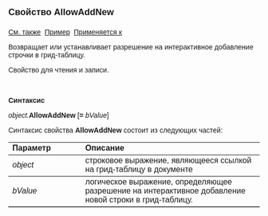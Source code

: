 ﻿<html>
<head>
<title>Документ\Грид-таблица\AllowAddNew</title>
</head>

<body>

<p><font size="4" face="Arial"><strong>Свойство AllowAddNew<br>
<br>
</strong></font><font face="Arial"><a href="../AsGrid.html">См. также</a>&nbsp;
<u>Пример</u>&nbsp; <a href="../AsGrid.html">Применяется к</a></font></p>

<p class="label"><font face="Arial">Возвращает или устанавливает 
разрешение на интерактивное добавление строчки в грид-таблицу.</font></p>

<p class="label"><font face="Arial">Свойство для чтения и записи.</font></p>

<p class="label">&nbsp;</p>

<p class="label"><font face="Arial"><b>Синтаксис</b></font></p>

<p><font face="Arial"><em>object.</em><strong>AllowAddNew </strong>[<strong>= </strong><em>
bValue</em>]</font></p>

<p><font face="Arial">Синтаксис свойства <strong>AllowAddNew</strong>
состоит из следующих частей:</font></p>

<table border="1" cellPadding="5" cols="2" frame="below" rules="rows">
<TBODY>
  <tr vAlign="top">
    <td class="label" width="29%"><font face="Arial"><b>Параметр</b></font></td>
    <td class="label" width="71%"><font face="Arial"><strong>Описание</strong></font></td>
  </tr>
  <tr>
    <td width="29%"><font face="Arial"><em>object</em></font></td>
    <td width="71%"><font face="Arial">строковое выражение, являющееся 
	ссылкой на грид-таблицу в документе</font></td>
  </tr>
</TBODY>
  <tr>
    <td width="29%"><font face="Arial"><em>bValue</em></font></td>
    <td width="71%"><font face="Arial">логическое выражение, 
	определяющее разрешение на интерактивное добавление новой строки в 
	грид-таблицу.</font></td>
  </tr>
</table>

<p class="label">&nbsp;</p>
</body>
</html>
